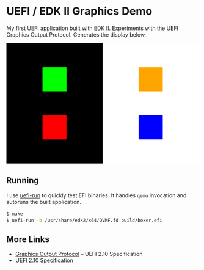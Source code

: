 # UEFI / EDK II Graphics Demo

My first UEFI application built with [EDK II](https://github.com/tianocore/edk2).
Experiments with the UEFI Graphics Output Protocol. Generates the display below.

<center><img src=boxes.png></center>


## Running

I use [uefi-run](https://github.com/Richard-W/uefi-run) to quickly test EFI binaries. It
handles `qemu` invocation and autoruns the built application.

``` sh
$ make
$ uefi-run -b /usr/share/edk2/x64/OVMF.fd build/boxer.efi
```

## More Links

* [Graphics Output Protocol](https://uefi.org/specs/UEFI/2.10/12_Protocols_Console_Support.html#efi-graphics-output-protocol) &ndash; UEFI 2.10 Specification
* [UEFI 2.10 Specification](https://uefi.org/sites/default/files/resources/UEFI_Spec_2_10_Aug29.pdf)
